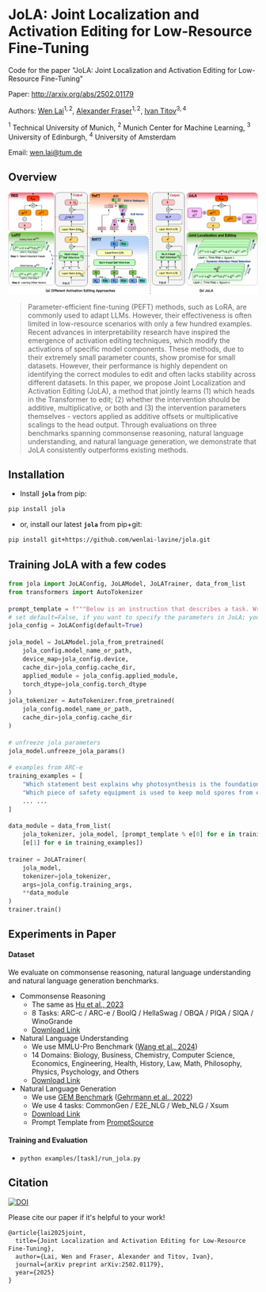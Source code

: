 JoLA: Joint Localization and Activation Editing for Low-Resource Fine-Tuning
===

Code for the paper "JoLA: Joint Localization and Activation Editing for Low-Resource Fine-Tuning"

Paper: http://arxiv.org/abs/2502.01179

Authors: [Wen Lai](https://wenlai-lavine.github.io/)$^{1,2}$, [Alexander Fraser](https://alexfraser.github.io/)$^{1,2}$, [Ivan Titov](https://ivan-titov.org/)$^{3,4}$

$^1$ Technical University of Munich, $^2$ Munich Center for Machine Learning, $^3$ University of Edinburgh, $^4$ University of Amsterdam

Email: wen.lai@tum.de

## Overview
![JoLA](./images/framework.png)
> Parameter-efficient fine-tuning (PEFT) methods, such as LoRA, are commonly used to adapt LLMs. However, their effectiveness is often limited in low-resource scenarios with only a few hundred examples. Recent advances in interpretability research have inspired the emergence of activation editing techniques, which modify the activations of specific model components. These methods, due to their extremely small parameter counts, show promise for small datasets. However, their performance is highly dependent on identifying the correct modules to edit and often lacks stability across different datasets. In this paper, we propose Joint Localization and Activation Editing (JoLA), a method that jointly learns (1) which heads in the Transformer to edit; (2) whether the intervention should be additive, multiplicative, or both and (3) the intervention parameters themselves - vectors applied as additive offsets or multiplicative scalings to the head output. Through evaluations on three benchmarks spanning commonsense reasoning, natural language understanding, and natural language generation, we demonstrate that JoLA consistently outperforms existing methods.

## Installation
+ Install **`jola`** from pip:
```bash
pip install jola
```
+ or, install our latest **`jola`** from pip+git:
```bash
pip install git+https://github.com/wenlai-lavine/jola.git
```

## Training JoLA with a few codes
```py
from jola import JoLAConfig, JoLAModel, JoLATrainer, data_from_list
from transformers import AutoTokenizer

prompt_template = f"""Below is an instruction that describes a task. Write a response that appropriately completes the request.\n ### Instruction:\n{instruction}\n\n### Response:\n"""
# set default=False, if you want to specify the parameters in JoLA; you need to set the configuration by providing a yaml file (example: config.yaml).
jola_config = JoLAConfig(default=True)

jola_model = JoLAModel.jola_from_pretrained(
    jola_config.model_name_or_path,
    device_map=jola_config.device, 
    cache_dir=jola_config.cache_dir,
    applied_module = jola_config.applied_module,
    torch_dtype=jola_config.torch_dtype
)
jola_tokenizer = AutoTokenizer.from_pretrained(
    jola_config.model_name_or_path,
    cache_dir=jola_config.cache_dir
)

# unfreeze jola parameters
jola_model.unfreeze_jola_params()

# examples from ARC-e
training_examples = [
    "Which statement best explains why photosynthesis is the foundation of most food webs?\n\nAnswer1: Sunlight is the source of energy for nearly all ecosystems. Answer2: Most ecosystems are found on land instead of in water. Answer3: Carbon dioxide is more available than other gases. Answer4: The producers in all ecosystems are plants.", "answer1",
    "Which piece of safety equipment is used to keep mold spores from entering the respiratory system?\n\nAnswer1: safety goggles Answer2: breathing mask Answer3: rubber gloves Answer4: lead apron.", "answer2",
    ... ...
]

data_module = data_from_list(
    jola_tokenizer, jola_model, [prompt_template % e[0] for e in training_examples], 
    [e[1] for e in training_examples])

trainer = JoLATrainer(
    jola_model,
    tokenizer=jola_tokenizer,
    args=jola_config.training_args,
    **data_module
)
trainer.train()
```


## Experiments in Paper

#### Dataset
We evaluate on commonsense reasoning, natural language understanding and natural language generation benchmarks.
+ Commonsense Reasoning
    - The same as [Hu et al., 2023](https://aclanthology.org/2023.emnlp-main.319/)
    - 8 Tasks: ARC-c / ARC-e / BoolQ / HellaSwag / OBQA / PIQA / SIQA / WinoGrande
    - [Download Link](https://github.com/AGI-Edgerunners/LLM-Adapters)
+ Natural Language Understanding
    - We use MMLU-Pro Benchmark ([Wang et al., 2024](https://arxiv.org/abs/2406.01574))
    - 14 Domains: Biology, Business, Chemistry, Computer Science, Economics, Engineering, Health, History, Law, Math, Philosophy, Physics, Psychology, and Others
    - [Download Link](https://huggingface.co/datasets/TIGER-Lab/MMLU-Pro)
+ Natural Language Generation
    - We use [GEM Benchmark](https://gem-benchmark.com/) ([Gehrmann et al., 2022](https://arxiv.org/abs/2206.11249))
    - We use 4 tasks: CommonGen / E2E_NLG / Web_NLG / Xsum
    - [Download Link](https://huggingface.co/datasets/GEM/gem)
    - Prompt Template from [PromptSource](https://github.com/bigscience-workshop/promptsource)

#### Training and Evaluation
+ ```python examples/[task]/run_jola.py```

## Citation

[![DOI](https://img.shields.io/badge/DOI-10.48550/arXiv.2502.01179-green?color=FF8000?color=009922)](https://doi.org/10.48550/arXiv.2502.01179)

Please cite our paper if it's helpful to your work!
```
@article{lai2025joint,
  title={Joint Localization and Activation Editing for Low-Resource Fine-Tuning},
  author={Lai, Wen and Fraser, Alexander and Titov, Ivan},
  journal={arXiv preprint arXiv:2502.01179},
  year={2025}
}
```
